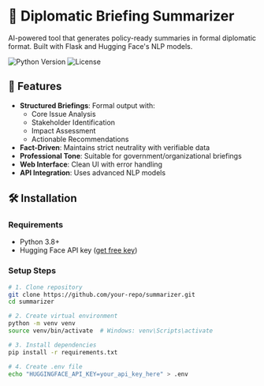 # 📰 Diplomatic Briefing Summarizer

AI-powered tool that generates policy-ready summaries in formal diplomatic format. Built with Flask and Hugging Face's NLP models.

![Python Version](https://img.shields.io/badge/Python-3.8%2B-blue)
![License](https://img.shields.io/badge/License-MIT-green)

## 🌟 Features

- **Structured Briefings**: Formal output with:
  - Core Issue Analysis
  - Stakeholder Identification
  - Impact Assessment
  - Actionable Recommendations
- **Fact-Driven**: Maintains strict neutrality with verifiable data
- **Professional Tone**: Suitable for government/organizational briefings
- **Web Interface**: Clean UI with error handling
- **API Integration**: Uses advanced NLP models

## 🛠️ Installation

### Requirements

- Python 3.8+
- Hugging Face API key ([get free key](https://huggingface.co/join))

### Setup Steps

```bash
# 1. Clone repository
git clone https://github.com/your-repo/summarizer.git 
cd summarizer

# 2. Create virtual environment
python -m venv venv
source venv/bin/activate  # Windows: venv\Scripts\activate

# 3. Install dependencies
pip install -r requirements.txt

# 4. Create .env file
echo "HUGGINGFACE_API_KEY=your_api_key_here" > .env
